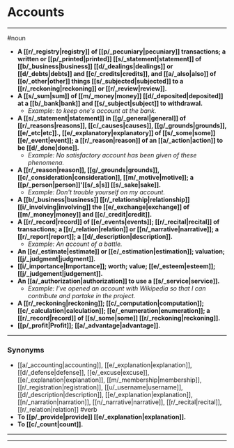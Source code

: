 # Accounts
---
#noun
- **A [[r/_registry|registry]] of [[p/_pecuniary|pecuniary]] transactions; a written or [[p/_printed|printed]] [[s/_statement|statement]] of [[b/_business|business]] [[d/_dealings|dealings]] or [[d/_debts|debts]] and [[c/_credits|credits]], and [[a/_also|also]] of [[o/_other|other]] things [[s/_subjected|subjected]] to a [[r/_reckoning|reckoning]] or [[r/_review|review]].**
- **A [[s/_sum|sum]] of [[m/_money|money]] [[d/_deposited|deposited]] at a [[b/_bank|bank]] and [[s/_subject|subject]] to withdrawal.**
	- _Example: to keep one's account at the bank._
- **A [[s/_statement|statement]] in [[g/_general|general]] of [[r/_reasons|reasons]], [[c/_causes|causes]], [[g/_grounds|grounds]], [[e/_etc|etc]]., [[e/_explanatory|explanatory]] of [[s/_some|some]] [[e/_event|event]]; a [[r/_reason|reason]] of an [[a/_action|action]] to be [[d/_done|done]].**
	- _Example: No satisfactory account has been given of these phenomena._
- **A [[r/_reason|reason]], [[g/_grounds|grounds]], [[c/_consideration|consideration]], [[m/_motive|motive]]; a [[p/_person|person]]'[[s/_s|s]] [[s/_sake|sake]].**
	- _Example: Don't trouble yourself on my account._
- **A [[b/_business|business]] [[r/_relationship|relationship]] [[i/_involving|involving]] the [[e/_exchange|exchange]] of [[m/_money|money]] and [[c/_credit|credit]].**
- **A [[r/_record|record]] of [[e/_events|events]]; [[r/_recital|recital]] of transactions; a [[r/_relation|relation]] or [[n/_narrative|narrative]]; a [[r/_report|report]]; a [[d/_description|description]].**
	- _Example: An account of a battle._
- **An [[e/_estimate|estimate]] or [[e/_estimation|estimation]]; valuation; [[j/_judgment|judgment]].**
- **[[i/_importance|Importance]]; worth; value; [[e/_esteem|esteem]]; [[j/_judgement|judgement]].**
- **An [[a/_authorization|authorization]] to use a [[s/_service|service]].**
	- _Example: I've opened an account with Wikipedia so that I can contribute and partake in the project._
- **A [[r/_reckoning|reckoning]]; [[c/_computation|computation]]; [[c/_calculation|calculation]]; [[e/_enumeration|enumeration]]; a [[r/_record|record]] of [[s/_some|some]] [[r/_reckoning|reckoning]].**
- **[[p/_profit|Profit]]; [[a/_advantage|advantage]].**
---
### Synonyms
- [[a/_accounting|accounting]], [[e/_explanation|explanation]], [[d/_defense|defense]], [[e/_excuse|excuse]], [[e/_explanation|explanation]], [[m/_membership|membership]], [[r/_registration|registration]], [[u/_username|username]], [[d/_description|description]], [[e/_explanation|explanation]], [[n/_narration|narration]], [[n/_narrative|narrative]], [[r/_recital|recital]], [[r/_relation|relation]]
#verb
- **To [[p/_provide|provide]] [[e/_explanation|explanation]].**
- **To [[c/_count|count]].**
---
---
